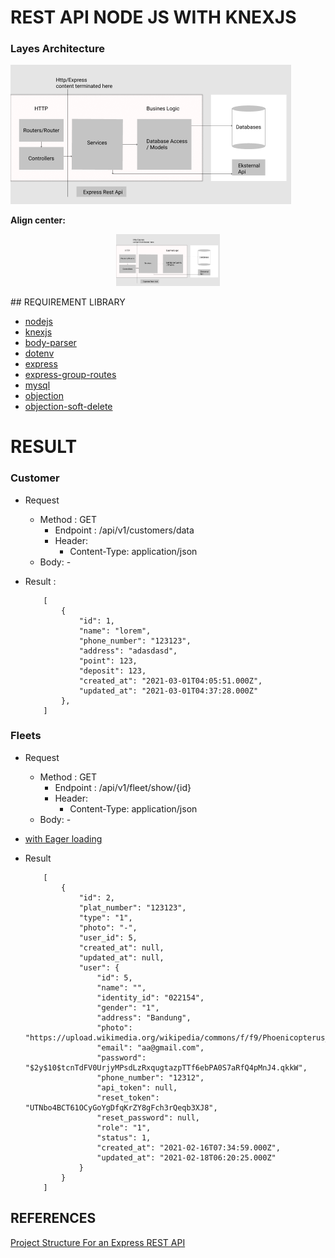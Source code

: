 # REST API NODE JS WITH KNEXJS
### Layes Architecture

![alt text](https://github.com/Ilyasyasin072/rest-api-express/blob/main/Layers.png)

**Align center:**
<p align="center" width="100%">
    <img width="33%" src="https://github.com/Ilyasyasin072/rest-api-express/blob/main/Layers.png"> 
</p>
## REQUIREMENT LIBRARY

- [nodejs](https://nodejs.org/en/)
- [knexjs](http://knexjs.org/)
- [body-parser](https://www.npmjs.com/package/body-parser)
- [dotenv](https://www.npmjs.com/package/dotenv)
- [express](https://expressjs.com/)
- [express-group-routes](https://www.npmjs.com/package/express-group-routes)
- [mysql](https://www.npmjs.com/package/mysql)
- [objection](https://vincit.github.io/objection.js/guide/query-examples.html#delete-queries)
- [objection-soft-delete](https://github.com/griffinpp/objection-soft-delete)



# RESULT 

### Customer 

- Request 
    - Method : GET
        - Endpoint : /api/v1/customers/data
        - Header:
            - Content-Type: application/json
    - Body: -

- Result : 

    ```
        [
            {
                "id": 1,
                "name": "lorem",
                "phone_number": "123123",
                "address": "adasdasd",
                "point": 123,
                "deposit": 123,
                "created_at": "2021-03-01T04:05:51.000Z",
                "updated_at": "2021-03-01T04:37:28.000Z"
            },
        ]

    ```
### Fleets
- Request
    - Method : GET
        - Endpoint : /api/v1/fleet/show/{id}
        - Header:
            - Content-Type: application/json
    - Body: -

- [with Eager loading](https://vincit.github.io/objection.js/guide/query-examples.html#eager-loading)
- Result
    ```
        [
            {
                "id": 2,
                "plat_number": "123123",
                "type": "1",
                "photo": "-",
                "user_id": 5,
                "created_at": null,
                "updated_at": null,
                "user": {
                    "id": 5,
                    "name": "",
                    "identity_id": "022154",
                    "gender": "1",
                    "address": "Bandung",
                    "photo": "https://upload.wikimedia.org/wikipedia/commons/f/f9/Phoenicopterus_ruber_in_São_Paulo_Zoo.jpg",
                    "email": "aa@gmail.com",
                    "password": "$2y$10$tcnTdFV0UrjyMPsdLzRxqugtazpTTf6ebPA0S7aRfQ4pMnJ4.qkkW",
                    "phone_number": "12312",
                    "api_token": null,
                    "reset_token": "UTNbo4BCT61OCyGoYgDfqKrZY8gFch3rQeqb3XJ8",
                    "reset_password": null,
                    "role": "1",
                    "status": 1,
                    "created_at": "2021-02-16T07:34:59.000Z",
                    "updated_at": "2021-02-18T06:20:25.000Z"
                }
            }
        ]
    ```

## REFERENCES

[Project Structure For an Express REST API](https://www.coreycleary.me/project-structure-for-an-express-rest-api-when-there-is-no-standard-way)